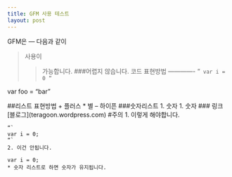 ```yaml
---
title: GFM 사용 테스트
layout: post
---
```

GFM은
—
다음과
같이
>사용이
>>가능합니다.
>###어렵지 않습니다.
코드 표현방법
————-
“`
var i = 0
“`

var foo = “bar”
<html> </html>
##리스트 표현방법
+ 플러스
* 별
– 하이픈
###숫자리스트
1. 숫자
1. 숫자
### 링크
[블로그](teragoon.wordpress.com)
#주의
	1. 이렇게 해야합니다.

	“`
	var i = 0;
	“`
	2. 이건 안됩니다.

	var i = 0;
	* 숫자 리스트로 하면 숫자가 유지됩니다.
